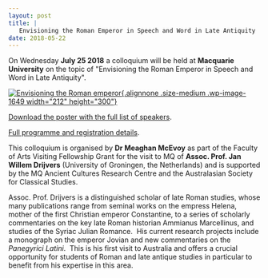 ```yaml
---
layout: post
title: |
   Envisioning the Roman Emperor in Speech and Word in Late Antiquity
date: 2018-05-22
---
```


On Wednesday **July 25 2018** a colloquium will be held at **Macquarie
University** on the topic of "Envisioning the Roman Emperor in Speech
and Word in Late Antiquity".

[![Envisioning the Roman
emperor](http://www.aabs.org.au//wp-content/uploads/wp-content/uploads/2018/05/Envisioning-the-Roman-emperor-212x300.jpg){.alignnone
.size-medium .wp-image-1649 width="212"
height="300"}](http://www.aabs.org.au//wp-content/uploads/wp-content/uploads/2018/05/Envisioning-the-Roman-emperor.jpg)

[Download
the poster with the full list of
speakers](http://www.aabs.org.au/wp-content/uploads/2018/05/Poster-Envisioning-the-Roman-emperor.pdf).

[Full
programme and registration
details](https://www.mq.edu.au/research/research-centres-groups-and-facilities/resilient-societies/centres/ancient-cultures-research-centre/news-and-events/events/events2/envisioning-the-roman-emperor-in-speech-and-word-in-late-antiquity).


<div>



This colloquium is organised by **Dr Meaghan McEvoy** as
part of the Faculty of Arts Visiting Fellowship Grant for the visit to
MQ of **Assoc. Prof. Jan Willem Drijvers** (University of Groningen, the
Netherlands) and is supported by the MQ Ancient Cultures Research Centre
and the Australasian Society for Classical Studies.

Assoc.
Prof. Drijvers is a distinguished scholar of late Roman studies, whose
many publications range from seminal works on the empress Helena, mother
of the first Christian emperor Constantine, to a series of scholarly
commentaries on the key late Roman historian Ammianus Marcellinus, and
studies of the Syriac Julian Romance.  His current research projects
include a monograph on the emperor Jovian and new commentaries on the
*Panegyrici Latini*.  This is his first visit to Australia and offers a
crucial opportunity for students of Roman and late antique studies in
particular to benefit from his expertise in this area.



</div>
